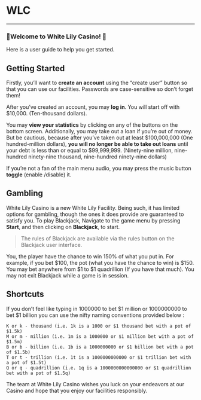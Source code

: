 # WLC
--- 

### 💮Welcome to White Lily Casino! 💮
Here is a user guide to help you get started.

## Getting Started

Firstly, you’ll want to **create an account** using the “create user” button so that you can use our facilities. Passwords are case-sensitive so don’t forget them!

 

After you’ve created an account, you may **log in**. You will start off with $10,000. (Ten-thousand dollars). 
 
You may **view your statistics** by clicking on any of the buttons on the bottom screen. Additionally, you may take out a loan if you’re out of money. But be cautious, because after you’ve taken out at least $100,000,000 (One hundred-million dollars), **you will no longer be able to take out loans** until your debt is less than or equal to $99,999,999. (Ninety-nine million, nine-hundred ninety-nine thousand, nine-hundred ninety-nine dollars)

 

If you’re not a fan of the main menu audio, you may press the music button **toggle** (enable /disable) it.

 


## Gambling

White Lily Casino is a new White Lily Facility. Being such, it has limited options for gambling, though the ones it does provide are guaranteed to satisfy you. To play Blackjack, Navigate to the game menu by pressing **Start**, and then clicking on **Blackjack**, to start. 

> The rules of Blackjack are available via the rules button on the Blackjack user interface.

You, the player have the chance to win 150% of what you put in. For example, if you bet $100, the pot (what you have the chance to win) is $150. You may bet anywhere from $1 to $1 quadrillion (If you have that much). You may not exit Blackjack while a game is in session.

## Shortcuts

If you don’t feel like typing in 1000000 to bet $1 million or 1000000000 to bet $1 billion you can use the nifty naming conventions provided below :

```
K or k - thousand (i.e. 1k is a 1000 or $1 thousand bet with a pot of $1.5k)
M or m - million (i.e. 1m is a 1000000 or $1 million bet with a pot of $1.5m)
B or b - billion (i.e. 1b is a 1000000000 or $1 billion bet with a pot of $1.5b)
T or t - trillion (i.e. 1t is a 1000000000000 or $1 trillion bet with a pot of $1.5t)
Q or q - quadrillion (i.e. 1q is a 1000000000000000 or $1 quadrillion bet with a pot of $1.5q)
```

The team at White Lily Casino wishes you luck on your endeavors at our Casino and hope that you enjoy our facilities responsibly.
